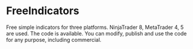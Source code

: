 # FreeIndicators
Free simple indicators for three platforms. NinjaTrader 8, MetaTrader 4, 5 are used. The code is available. You can modify, publish and use the code for any purpose, including commercial.
